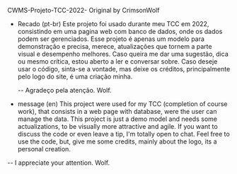 CWMS-Projeto-TCC-2022-
Original by CrimsonWolf

- Recado (pt-br)
Este projeto foi usado durante meu TCC em 2022, consistindo em uma pagina web com banco de dados, onde os dados podem ser gerenciados.
Esse projeto é apenas um modelo para demonstração e precisa, merece, atualizações que tornem a parte visual e desempenho melhores.
Caso queira me dar uma sugestão, dica ou mesmo crítica, estou aberto a ler e conversar sobre. Caso deseje usar o código, sinta-se a vontade, mas deixe os créditos, principalmente pelo logo do site, é uma criação minha.

  -- Agradeço pela atenção.
                            Wolf.

- message (en)
This project were used for my TCC (completion of course work), that consists in a web page with database, were the user can manage the data.
This project is just a demo model and needs some actualizations, to be visually more attractive and agile.
If you want to discuss the code or even leave a tip, I'm totally open to chat. Feel free to use the code, but, give me some credits, mainly about the logo, its a personal creation.

 -- I appreciate your attention.
                                Wolf.
